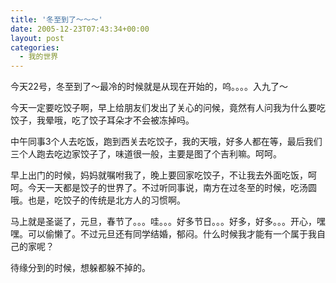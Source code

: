 ```yaml
---
title: '冬至到了～～～'
date: 2005-12-23T07:43:34+00:00
layout: post
categories:
  - 我的世界
---
```


今天22号，冬至到了～最冷的时候就是从现在开始的，呜。。。。入九了～

今天一定要吃饺子啊，早上给朋友们发出了关心的问候，竟然有人问我为什么要吃饺子，我晕哦，吃了饺子耳朵才不会被冻掉吗。
<!--more-->

中午同事3个人去吃饭，跑到西关去吃饺子，我的天哦，好多人都在等，最后我们三个人跑去吃边家饺子了，味道很一般，主要是图了个吉利嘛。呵呵。

早上出门的时候，妈妈就嘱咐我了，晚上要回家吃饺子，不让我去外面吃饭，呵呵。今天一天都是饺子的世界了。不过听同事说，南方在过冬至的时候，吃汤圆哦。也是，吃饺子的传统是北方人的习惯啊。

马上就是圣诞了，元旦，春节了。。。哇。。。好多节日。。。好多，好多。。。开心，嘿嘿。可以偷懒了。不过元旦还有同学结婚，郁闷。什么时候我才能有一个属于我自己的家呢？

待缘分到的时候，想躲都躲不掉的。